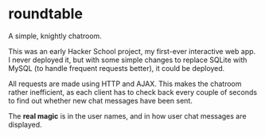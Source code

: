 roundtable
==========

A simple, knightly chatroom.

This was an early Hacker School project, my first-ever interactive web app. I never deployed it, but with some simple changes to replace SQLite with MySQL (to handle frequent requests better), it could be deployed.

All requests are made using HTTP and AJAX. This makes the chatroom rather inefficient, as each client has to check back every couple of seconds to find out whether new chat messages have been sent.

The **real magic** is in the user names, and in how user chat messages are displayed.
